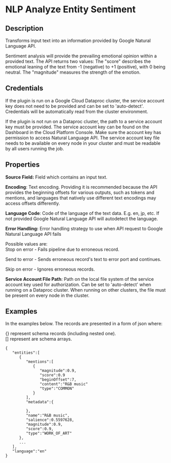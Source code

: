 # NLP Analyze Entity Sentiment

Description
-----------
Transforms input text into an information provided by Google Natural Language API.

Sentiment analysis will provide the prevailing emotional opinion within a provided text. The API returns two values:
The "score" describes the emotional leaning of the text from -1 (negative) to +1 (positive), with 0 being neutral.
The "magnitude" measures the strength of the emotion.

Credentials
-----------
If the plugin is run on a Google Cloud Dataproc cluster, the service account key does not need to be
provided and can be set to 'auto-detect'.
Credentials will be automatically read from the cluster environment.

If the plugin is not run on a Dataproc cluster, the path to a service account key must be provided.
The service account key can be found on the Dashboard in the Cloud Platform Console.
Make sure the account key has permission to access Natural Language API.
The service account key file needs to be available on every node in your cluster and
must be readable by all users running the job.

Properties
----------
**Source Field:** Field which contains an input text.

**Encoding**: Text encoding. Providing it is recommended because the API provides the beginning offsets for various 
outputs, such as tokens and mentions, and languages that natively use different text encodings may access offsets 
differently.

**Language Code**: Code of the language of the text data. E.g. en, jp, etc. If not provided
Google Natural Language API will autodetect the language.

**Error Handling:** Error handling strategy to use when API request to Google Natural Language API fails

Possible values are:<br>
Stop on error - Fails pipeline due to erroneous record.

Send to error - Sends erroneous record's text to error port and continues.

Skip on error - Ignores erroneous records.

**Service Account File Path**: Path on the local file system of the service account key used for
authorization. Can be set to 'auto-detect' when running on a Dataproc cluster.
When running on other clusters, the file must be present on every node in the cluster.

Examples
----------

In the examples below. The records are presented in a form of json where:

{} represent schema records (including nested one).                       
[] represent are schema arrays.

```
{
   "entities":[
      {
         "mentions":[
            {
               "magnitude":0.9,
               "score":0.9
               "beginOffset":7,
               "content":"R&B music"
               "type":"COMMON"
            }
         ],
         "metadata":{

         },
         "name":"R&B music",
         "salience":0.5597628,
         "magnitude":0.9,
         "score":0.9,
         "type":"WORK_OF_ART"
      },
      ...
   ],
   "language":"en"
}
```